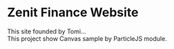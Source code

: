# Zenit Finance Website

This site founded by Tomi...<br />
This project show Canvas sample by ParticleJS module.
